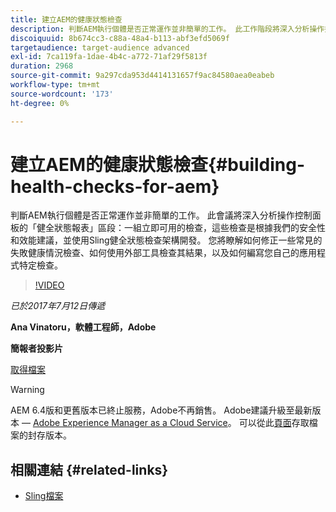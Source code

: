 ```yaml
---
title: 建立AEM的健康狀態檢查
description: 判斷AEM執行個體是否正常運作並非簡單的工作。 此工作階段將深入分析操作控制面板的「健全狀態報表」區段。
discoiquuid: 8b674cc3-c88a-48a4-b113-abf3efd5069f
targetaudience: target-audience advanced
exl-id: 7ca119fa-1dae-4b4c-a772-71af29f5813f
duration: 2968
source-git-commit: 9a297cda953d4414131657f9ac84580aea0eabeb
workflow-type: tm+mt
source-wordcount: '173'
ht-degree: 0%

---
```


# 建立AEM的健康狀態檢查{#building-health-checks-for-aem}

判斷AEM執行個體是否正常運作並非簡單的工作。 此會議將深入分析操作控制面板的「健全狀態報表」區段：一組立即可用的檢查，這些檢查是根據我們的安全性和效能建議，並使用Sling健全狀態檢查架構開發。 您將瞭解如何修正一些常見的失敗健康情況檢查、如何使用外部工具檢查其結果，以及如何編寫您自己的應用程式特定檢查。

>[!VIDEO](https://video.tv.adobe.com/v/19026/?quality=9)

*已於2017年7月12日傳遞*

**Ana Vinatoru，軟體工程師，Adobe**

**簡報者投影片**

[取得檔案](assets/aem-gems-health-checks-for-aem.pdf)

>[!WARNING]
>
>AEM 6.4版和更舊版本已終止服務，Adobe不再銷售。  Adobe建議升級至最新版本 — [Adobe Experience Manager as a Cloud Service](https://experienceleague.adobe.com/docs/experience-manager-cloud-service.html?lang=zh-Hant)。  可以從此[頁面](https://experienceleague.adobe.com/docs/experience-manager-release-information/aem-release-updates/previous-updates/aem-previous-versions.html?lang=zh-Hant)存取檔案的封存版本。

## 相關連結 {#related-links}

* [Sling檔案](https://sling.apache.org/documentation/bundles/sling-health-check-tool.html)
